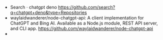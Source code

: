 - Search · chatgpt deno https://github.com/search?q=chatgpt+deno&type=Repositories
- waylaidwanderer/node-chatgpt-api: A client implementation for ChatGPT and Bing AI. Available as a Node.js module, REST API server, and CLI app.
https://github.com/waylaidwanderer/node-chatgpt-api
- 